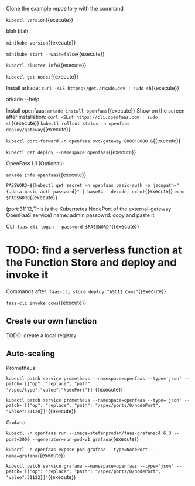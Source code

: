 Clone the example repository with the command 

`kubectl version`{{execute}}

blah blah

`minikube version`{{execute}}

`minikube start --wait=false`{{execute}}

`kubectl cluster-info`{{execute}}

`kubectl get nodes`{{execute}}


Install arkade:
`curl -sLS https://get.arkade.dev | sudo sh`{{execute}}

arkade --help

Install openfaas:
`arkade install openfaas`{{execute}}
Show on the screen after installation:
`curl -SLsf https://cli.openfaas.com | sudo sh`{{execute}}
`kubectl rollout status -n openfaas deploy/gateway`{{execute}}

`kubectl port-forward -n openfaas svc/gateway 8080:8080 &`{{execute}}

`kubectl get deploy --namespace openfaas`{{execute}}

OpenFass UI (Optional):

`arkade info openfaas`{{execute}}

`PASSWORD=$(kubectl get secret -n openfaas basic-auth -o jsonpath="{.data.basic-auth-password}" | base64 --decode; echo)`{{execute}}
`echo $PASSWORD`{{execute}}

(port:31112,This is the Kubernetes NodePort of the external-gateway OpenFaaS service)
name: admin
passowrd: copy and paste it

CLI:
`faas-cli login --password $PASSWORD"`{{execute}}  

# TODO: find a serverless function at the Function Store and deploy and invoke it

Commands after:
`faas-cli store deploy "ASCII Cows"`{{execute}}   

`faas-cli invoke cows`{{execute}}   

## Create our own function
TODO: create a local registry

## Auto-scaling

Prometheus:

`kubectl patch service prometheus --namespace=openfaas --type='json' --patch='[{"op": "replace", "path": "/spec/type","value":"NodePort"}]'`{{execute}} 

`kubectl patch service prometheus --namespace=openfaas --type='json' --patch='[{"op": "replace", "path": "/spec/ports/0/nodePort", "value":31120}]'`{{execute}}   

Grafana:

`kubectl -n openfaas run --image=stefanprodan/faas-grafana:4.6.3 --port=3000 --generator=run-pod/v1 grafana`{{execute}} 

`kubectl -n openfaas expose pod grafana --type=NodePort --name=grafana`{{execute}} 

`kubectl patch service grafana --namespace=openfaas --type='json' --patch='[{"op": "replace", "path": "/spec/ports/0/nodePort", "value":31122}]'`{{execute}} 